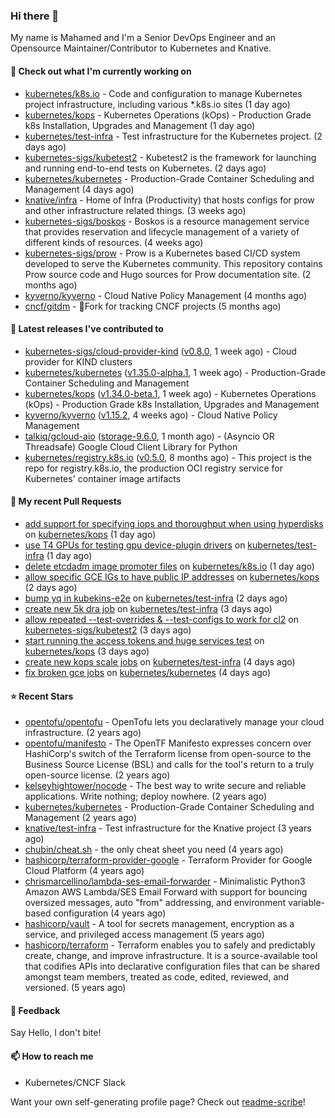 ### Hi there 👋

My name is Mahamed and I'm a Senior DevOps Engineer and an Opensource Maintainer/Contributor to Kubernetes and Knative.

#### 👷 Check out what I'm currently working on

- [kubernetes/k8s.io](https://github.com/kubernetes/k8s.io) - Code and configuration to manage Kubernetes project infrastructure, including various *.k8s.io sites (1 day ago)
- [kubernetes/kops](https://github.com/kubernetes/kops) - Kubernetes Operations (kOps) - Production Grade k8s Installation, Upgrades and Management (1 day ago)
- [kubernetes/test-infra](https://github.com/kubernetes/test-infra) - Test infrastructure for the Kubernetes project. (2 days ago)
- [kubernetes-sigs/kubetest2](https://github.com/kubernetes-sigs/kubetest2) - Kubetest2 is the framework for launching and running end-to-end tests on Kubernetes. (2 days ago)
- [kubernetes/kubernetes](https://github.com/kubernetes/kubernetes) - Production-Grade Container Scheduling and Management (4 days ago)
- [knative/infra](https://github.com/knative/infra) - Home of Infra (Productivity) that hosts configs for prow and other infrastructure related things. (3 weeks ago)
- [kubernetes-sigs/boskos](https://github.com/kubernetes-sigs/boskos) - Boskos is a resource management service that provides reservation and lifecycle management of a variety of different kinds of resources. (4 weeks ago)
- [kubernetes-sigs/prow](https://github.com/kubernetes-sigs/prow) - Prow is a Kubernetes based CI/CD system developed to serve the Kubernetes community. This repository contains Prow source code and Hugo sources for Prow documentation site.  (2 months ago)
- [kyverno/kyverno](https://github.com/kyverno/kyverno) - Cloud Native Policy Management (4 months ago)
- [cncf/gitdm](https://github.com/cncf/gitdm) - 📜Fork for tracking CNCF projects (5 months ago)

#### 🔭 Latest releases I've contributed to

- [kubernetes-sigs/cloud-provider-kind](https://github.com/kubernetes-sigs/cloud-provider-kind) ([v0.8.0](https://github.com/kubernetes-sigs/cloud-provider-kind/releases/tag/v0.8.0), 1 week ago) - Cloud provider for KIND clusters
- [kubernetes/kubernetes](https://github.com/kubernetes/kubernetes) ([v1.35.0-alpha.1](https://github.com/kubernetes/kubernetes/releases/tag/v1.35.0-alpha.1), 1 week ago) - Production-Grade Container Scheduling and Management
- [kubernetes/kops](https://github.com/kubernetes/kops) ([v1.34.0-beta.1](https://github.com/kubernetes/kops/releases/tag/v1.34.0-beta.1), 1 week ago) - Kubernetes Operations (kOps) - Production Grade k8s Installation, Upgrades and Management
- [kyverno/kyverno](https://github.com/kyverno/kyverno) ([v1.15.2](https://github.com/kyverno/kyverno/releases/tag/v1.15.2), 4 weeks ago) - Cloud Native Policy Management
- [talkiq/gcloud-aio](https://github.com/talkiq/gcloud-aio) ([storage-9.6.0](https://github.com/talkiq/gcloud-aio/releases/tag/storage-9.6.0), 1 month ago) - (Asyncio OR Threadsafe) Google Cloud Client Library for Python
- [kubernetes/registry.k8s.io](https://github.com/kubernetes/registry.k8s.io) ([v0.5.0](https://github.com/kubernetes/registry.k8s.io/releases/tag/v0.5.0), 8 months ago) - This project is the repo for registry.k8s.io, the production OCI registry service for Kubernetes&#39; container image artifacts

#### 🔨 My recent Pull Requests

- [add support for specifying iops and thoroughput when using hyperdisks](https://github.com/kubernetes/kops/pull/17685) on [kubernetes/kops](https://github.com/kubernetes/kops) (1 day ago)
- [use T4 GPUs for testing gpu device-plugin drivers](https://github.com/kubernetes/test-infra/pull/35725) on [kubernetes/test-infra](https://github.com/kubernetes/test-infra) (1 day ago)
- [delete etcdadm image promoter files](https://github.com/kubernetes/k8s.io/pull/8656) on [kubernetes/k8s.io](https://github.com/kubernetes/k8s.io) (1 day ago)
- [allow specific GCE IGs to have public IP addresses](https://github.com/kubernetes/kops/pull/17680) on [kubernetes/kops](https://github.com/kubernetes/kops) (2 days ago)
- [bump yq in kubekins-e2e](https://github.com/kubernetes/test-infra/pull/35705) on [kubernetes/test-infra](https://github.com/kubernetes/test-infra) (2 days ago)
- [create new 5k dra job](https://github.com/kubernetes/test-infra/pull/35700) on [kubernetes/test-infra](https://github.com/kubernetes/test-infra) (3 days ago)
- [allow repeated --test-overrides &amp; --test-configs to work for cl2](https://github.com/kubernetes-sigs/kubetest2/pull/303) on [kubernetes-sigs/kubetest2](https://github.com/kubernetes-sigs/kubetest2) (3 days ago)
- [start running the access tokens and huge services test](https://github.com/kubernetes/kops/pull/17671) on [kubernetes/kops](https://github.com/kubernetes/kops) (3 days ago)
- [create new kops scale jobs](https://github.com/kubernetes/test-infra/pull/35687) on [kubernetes/test-infra](https://github.com/kubernetes/test-infra) (4 days ago)
- [fix broken gce jobs](https://github.com/kubernetes/kubernetes/pull/134567) on [kubernetes/kubernetes](https://github.com/kubernetes/kubernetes) (4 days ago)

#### ⭐ Recent Stars

- [opentofu/opentofu](https://github.com/opentofu/opentofu) - OpenTofu lets you declaratively manage your cloud infrastructure. (2 years ago)
- [opentofu/manifesto](https://github.com/opentofu/manifesto) - The OpenTF Manifesto expresses concern over HashiCorp&#39;s switch of the Terraform license from open-source to the Business Source License (BSL) and calls for the tool&#39;s return to a truly open-source license. (2 years ago)
- [kelseyhightower/nocode](https://github.com/kelseyhightower/nocode) - The best way to write secure and reliable applications. Write nothing; deploy nowhere. (2 years ago)
- [kubernetes/kubernetes](https://github.com/kubernetes/kubernetes) - Production-Grade Container Scheduling and Management (2 years ago)
- [knative/test-infra](https://github.com/knative/test-infra) - Test infrastructure for the Knative project (3 years ago)
- [chubin/cheat.sh](https://github.com/chubin/cheat.sh) - the only cheat sheet you need (4 years ago)
- [hashicorp/terraform-provider-google](https://github.com/hashicorp/terraform-provider-google) - Terraform Provider for Google Cloud Platform (4 years ago)
- [chrismarcellino/lambda-ses-email-forwarder](https://github.com/chrismarcellino/lambda-ses-email-forwarder) - Minimalistic Python3 Amazon AWS Lambda/SES Email Forward with support for bouncing oversized messages, auto &#34;from&#34; addressing, and environment variable-based configuration (4 years ago)
- [hashicorp/vault](https://github.com/hashicorp/vault) - A tool for secrets management, encryption as a service, and privileged access management (5 years ago)
- [hashicorp/terraform](https://github.com/hashicorp/terraform) - Terraform enables you to safely and predictably create, change, and improve infrastructure. It is a source-available tool that codifies APIs into declarative configuration files that can be shared amongst team members, treated as code, edited, reviewed, and versioned. (5 years ago)

#### 💬 Feedback

Say Hello, I don't bite!

#### 📫 How to reach me

- Kubernetes/CNCF Slack

Want your own self-generating profile page? Check out [readme-scribe](https://github.com/muesli/readme-scribe)!


